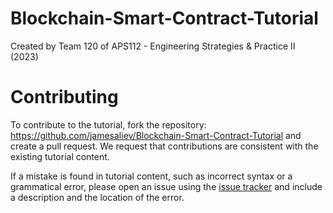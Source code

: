 # Blockchain-Smart-Contract-Tutorial

Created by Team 120 of APS112 - Engineering Strategies & Practice II (2023)

# Contributing

To contribute to the tutorial, fork the repository:
https://github.com/jamesaliev/Blockchain-Smart-Contract-Tutorial
and create a pull request. We request that contributions are consistent with the existing tutorial content.

If a mistake is found in tutorial content, such as incorrect syntax or a grammatical error, please open an issue using the [issue tracker](https://github.com/jamesaliev/Blockchain-Smart-Contract-Tutorial/issues) and include a description and the location of the error.

